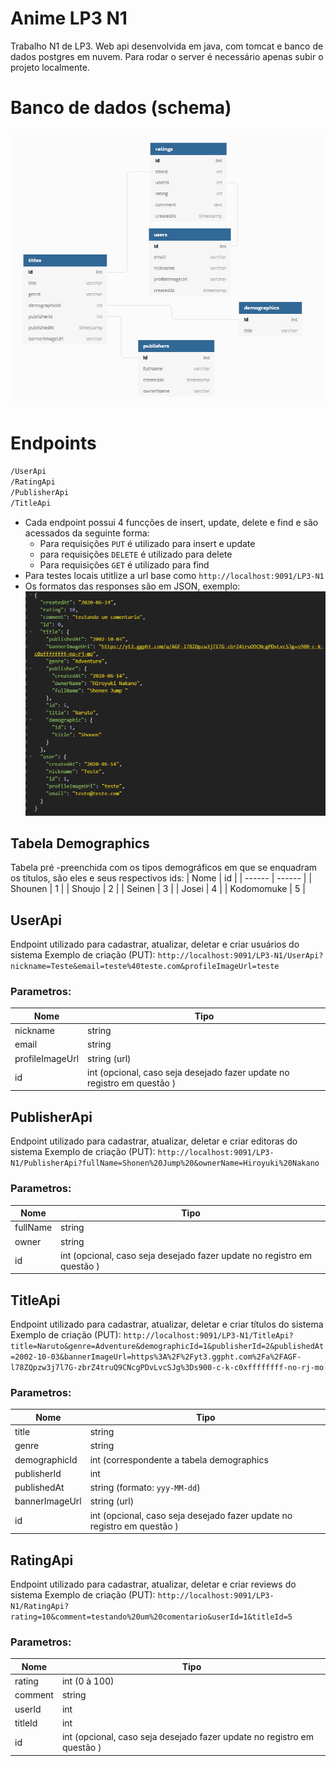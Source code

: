 # Anime LP3 N1

Trabalho N1 de LP3.
Web api desenvolvida em java, com tomcat e banco de dados postgres em nuvem. Para rodar o server é necessário apenas subir o projeto localmente.

# Banco de dados (schema)
![alt text](https://github.com/LucasBoulle/LP3-N1/blob/master/schema-db.png?raw=true)

# Endpoints 
```sh
/UserApi
/RatingApi
/PublisherApi
/TitleApi
```
 - Cada endpoint possui 4 funcções de insert, update, delete e find e são acessados da seguinte forma:
    - Para requisições `PUT` é utilizado para insert e update
    - para requisições `DELETE` é utilizado para delete
    - Para requisições `GET` é utilizado para find
 - Para testes locais utitlize a url base como `http://localhost:9091/LP3-N1`
 - Os formatos das responses são em JSON, exemplo:
 ![alt text](https://github.com/LucasBoulle/LP3-N1/blob/master/lp3Response.png?raw=true)
## Tabela Demographics
Tabela pré -preenchida com os tipos demográficos em que se enquadram os títulos, são eles e seus respectivos ids:
| Nome | id |
| ------ | ------ |
| Shounen | 1 |
| Shoujo | 2 |
| Seinen | 3 |
| Josei | 4 |
| Kodomomuke | 5 |

## UserApi
Endpoint utilizado para cadastrar, atualizar, deletar e criar usuários do sistema
Exemplo de criação (PUT):
`http://localhost:9091/LP3-N1/UserApi?nickname=Teste&email=teste%40teste.com&profileImageUrl=teste`

### Parametros:
| Nome | Tipo |
| ------ | ------ |
| nickname | string |
| email | string |
| profileImageUrl | string (url) |
| id | int (opcional, caso seja desejado fazer update no registro em questão ) |



## PublisherApi
Endpoint utilizado para cadastrar, atualizar, deletar e criar editoras do sistema
Exemplo de criação (PUT):
`http://localhost:9091/LP3-N1/PublisherApi?fullName=Shonen%20Jump%20&ownerName=Hiroyuki%20Nakano`

### Parametros:
| Nome | Tipo |
| ------ | ------ |
| fullName | string |
| owner | string |
| id | int (opcional, caso seja desejado fazer update no registro em questão ) |

## TitleApi
Endpoint utilizado para cadastrar, atualizar, deletar e criar títulos do sistema
Exemplo de criação (PUT):
`http://localhost:9091/LP3-N1/TitleApi?title=Naruto&genre=Adventure&demographicId=1&publisherId=2&publishedAt=2002-10-03&bannerImageUrl=https%3A%2F%2Fyt3.ggpht.com%2Fa%2FAGF-l78ZQpzw3j7l7G-zbrZ4truQ9CNcgPDvLvcSJg%3Ds900-c-k-c0xffffffff-no-rj-mo`

### Parametros:
| Nome | Tipo |
| ------ | ------ |
| title | string |
| genre | string |
| demographicId | int (correspondente a tabela demographics |
| publisherId | int |
| publishedAt | string (formato: `yyy-MM-dd`) |
| bannerImageUrl | string (url) |
| id | int (opcional, caso seja desejado fazer update no registro em questão ) |

## RatingApi
Endpoint utilizado para cadastrar, atualizar, deletar e criar reviews do sistema
Exemplo de criação (PUT):
`http://localhost:9091/LP3-N1/RatingApi?rating=10&comment=testando%20um%20comentario&userId=1&titleId=5`

### Parametros:
| Nome | Tipo |
| ------ | ------ |
| rating | int (0 à 100) |
| comment | string |
| userId | int |
| titleId | int |
| id | int (opcional, caso seja desejado fazer update no registro em questão ) |
